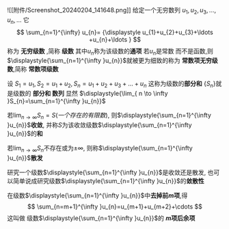 
![[附件/Screenshot_20240204_141648.png]]
给定一个无穷数列  ${\displaystyle u_{1},u_{2},u_{3},\ldots ,u_{n},\ldots }$
它$$
\sum_{n=1}^{\infty} u_{n}= {\displaystyle u_{1}+u_{2}+u_{3}+\ldots +u_{n}+\ldots }
$$
称为 **无穷级数** ,简称 **级数**
其中$u_{n}$称为该级数的**通项**
若$u_{n}$是常数 而不是函数,则$\displaystyle{\sum_{n=1}^{\infty }u_{n}}$就被更为细致的称为 **常数项无穷级数**,简称 **常数项级数**

设 $\displaystyle{S_{1}=u_{1},S_{2}=u_{1}+u_{2},S_{n}=u_{1}+u_{2}+u_{3}+\ldots +u_{n}}$
这称为级数的**部分和**
$\{S_{n}\}$就是级数的 **部分和 数列** 
显然 $\displaystyle{\lim_{ n \to \infty }S_{n}=\sum_{n=1}^{\infty }u_{n}}$

若$\displaystyle{\lim_{ n \to \infty }S_{n}=S(一个存在的有限数)}$,
则$\displaystyle{\sum_{n=1}^{\infty }u_{n}}$**收敛**,
并称$S$为该收敛级数$\displaystyle{\sum_{n=1}^{\infty }u_{n}}$的**和**

若$\displaystyle{\lim_{ n \to \infty }S_{n}}$不存在或为$\displaystyle{\pm \infty }$,
则称$\displaystyle{\sum_{n=1}^{\infty }u_{n}}$**散发**

研究一个级数$\displaystyle{\sum_{n=1}^{\infty }u_{n}}$是收敛还是散发, 也可以简单说成研究级数$\displaystyle{\sum_{n=1}^{\infty }u_{n}}$的**敛散性**


在级数$\displaystyle{\sum_{n=1}^{\infty }u_{n}}$中**去掉前$m$项**,得
$$
\sum_{n=m+1}^{\infty  }u_{n}=u_{m+1}+u_{m+2}+\cdots 
$$
这叫做 级数$\displaystyle{\sum_{n=1}^{\infty }u_{n}}$的  **$m$项后余项**


